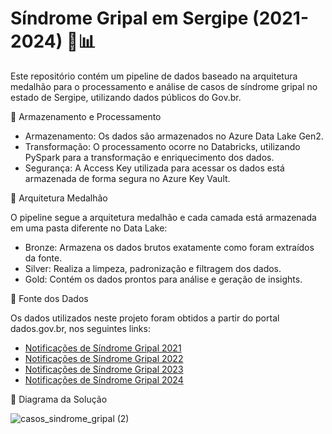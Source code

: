 # Síndrome Gripal em Sergipe (2021-2024) 🏥📊
Este repositório contém um pipeline de dados baseado na arquitetura medalhão para o processamento e análise de casos de síndrome gripal no estado de Sergipe, utilizando dados públicos do Gov.br.

📂 Armazenamento e Processamento
- Armazenamento: Os dados são armazenados no Azure Data Lake Gen2.
- Transformação: O processamento ocorre no Databricks, utilizando PySpark para a transformação e enriquecimento dos dados.
- Segurança: A Access Key utilizada para acessar os dados está armazenada de forma segura no Azure Key Vault.

🏅 Arquitetura Medalhão

O pipeline segue a arquitetura medalhão e cada camada está armazenada em uma pasta diferente no Data Lake:  
- Bronze: Armazena os dados brutos exatamente como foram extraídos da fonte.  
- Silver: Realiza a limpeza, padronização e filtragem dos dados.  
- Gold: Contém os dados prontos para análise e geração de insights.

🔗 Fonte dos Dados

Os dados utilizados neste projeto foram obtidos a partir do portal dados.gov.br, nos seguintes links:

- [Notificações de Síndrome Gripal 2021](https://dados.gov.br/dados/conjuntos-dados/notificacoes-de-sindrome-gripal-leve-2021)  
- [Notificações de Síndrome Gripal 2022](https://dados.gov.br/dados/conjuntos-dados/notificacoes-de-sindrome-gripal-leve-2022)  
- [Notificações de Síndrome Gripal 2023](https://dados.gov.br/dados/conjuntos-dados/notificacoes-de-sindrome-gripal-leve-2023)  
- [Notificações de Síndrome Gripal 2024](https://dados.gov.br/dados/conjuntos-dados/notificacoes-de-sindrome-gripal-leve-2024)

📌 Diagrama da Solução
  
![casos_sindrome_gripal (2)](https://github.com/user-attachments/assets/3314a285-b502-4d00-9ee9-5c37d051dff5)

